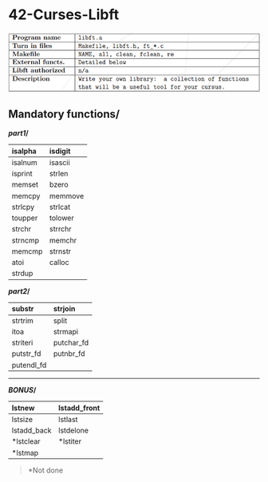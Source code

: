 
<h1>42-Curses-Libft</h1>

![ss](SS/libft.png)

<h2>Mandatory functions/</h2>

**_part1_/**

| isalpha  |  isdigit          |  
| :------------ |:--------------- | 
| isalnum    | isascii     |
| isprint    | strlen      |   
| memset | bzero |
| memcpy | memmove |
| strlcpy| strlcat |
|toupper | tolower |
|strchr | strrchr|
|strncmp|memchr|
|memcmp|strnstr|
|atoi|calloc|
|strdup|

**_part2_/**

| substr  |  strjoin             |  
| :------------ |:--------------- | 
| strtrim    | split      |
| itoa     | strmapi      |   
| striteri | putchar_fd |
| putstr_fd | putnbr_fd |
|putendl_fd|


-------------------------------------------

**_BONUS_/**

| lstnew  |  lstadd_front |  
| :------------ |:--------------- | 
| lstsize    | lstlast      |
| lstadd_back     | lstdelone      |   
| *lstclear | *lstiter |
| *lstmap | 

>*Not done


